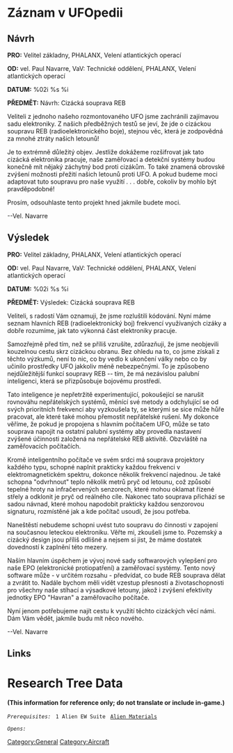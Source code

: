 # Záznam v UFOpedii

## Návrh

**PRO:** Velitel základny, PHALANX, Velení atlantických operací

**OD:** vel. Paul Navarre, VaV: Technické oddělení, PHALANX, Velení
atlantických operací

**DATUM:** %02i %s %i

**PŘEDMĚT:** Návrh: Cizácká souprava REB

Veliteli z jednoho našeho rozmontovaného UFO jsme zachránili zajímavou
sadu elektroniky. Z našich předběžných testů se jeví, že jde o cizáckou
soupravu REB (radioelektronického boje), stejnou věc, která je
zodpovědná za mnohé ztráty našich letounů!

Je to extrémně důležitý objev. Jestliže dokážeme rozšifrovat jak tato
cizácká elektronika pracuje, naše zaměřovací a detekční systémy budou
konečně mít nějaký záchytný bod proti cizákům. To také znamená obrovské
zvýšení možnosti přežití našich letounů proti UFO. A pokud budeme moci
adaptovat tuto soupravu pro naše využití . . . dobře, cokoliv by mohlo
být pravděpodobné!

Prosím, odsouhlaste tento projekt hned jakmile budete moci.

--Vel. Navarre

## Výsledek

**PRO:** Velitel základny, PHALANX, Velení atlantických operací

**OD:** vel. Paul Navarre, VaV: Technické oddělení, PHALANX, Velení
atlantických operací

**DATUM:** %02i %s %i

**PŘEDMĚT:** Výsledek: Cizácká souprava REB

Veliteli, s radostí Vám oznamuji, že jsme rozluštili kódování. Nyní máme
seznam hlavních REB (radioelektronický boj) frekvencí využívaných cizáky
a dobře rozumíme, jak tato výkonná část elektroniky pracuje.

Samozřejmě před tím, než se příliš vzrušíte, zdůrazňuji, že jsme
neobjevili kouzelnou cestu skrz cizáckou obranu. Bez ohledu na to, co
jsme získali z těchto výzkumů, není to nic, co by vedlo k ukončení války
nebo co by učinilo prostředky UFO jakkoliv méně nebezpečnými. To je
způsobeno nejdůležitější funkcí soupravy REB -- tím, že má nezávislou
palubní inteligenci, která se přizpůsobuje bojovému prostředí.

Tato inteligence je nepřetržitě experimentující, pokoušející se narušit
rovnováhu nepřátelských systémů, měnící své metody a odchylující se od
svých prioritních frekvencí aby vyzkoušela ty, se kterými se sice může
hůře pracovat, ale které také mohou přemostit nepřátelské rušení. My
dokonce věříme, že pokud je propojena s hlavním počítačem UFO, může se
tato souprava napojit na ostatní palubní systémy aby provedla nastavení
zvýšené účinnosti založená na nepřátelské REB aktivitě. Obzvláště na
zaměřovacích počítačích.

Kromě inteligentního počítače ve svém srdci má souprava projektory
každého typu, schopné naplnit prakticky každou frekvenci v
elektromagnetickém spektru, dokonce několik frekvencí najednou. Je také
schopna "odvrhnout" teplo několik metrů pryč od letounu, což způsobí
tepelné hroty na infračervených senzorech, které mohou oklamat řízené
střely a odklonit je pryč od reálného cíle. Nakonec tato souprava
přichází se sadou návnad, které mohou napodobit prakticky každou
senzorovou signaturu, rozmístěné jak a kde počítač usoudí, že jsou
potřeba.

Naneštěstí nebudeme schopni uvést tuto soupravu do činnosti v zapojení
na současnou leteckou elektroniku. Věřte mi, zkoušeli jsme to. Pozemský
a cizácký design jsou příliš odlišné a nejsem si jist, že máme dostatek
dovedností k zaplnění této mezery.

Naším hlavním úspěchem je vývoj nové sady softwarových vylepšení pro
naše EPO (elektronické protiopatření) a zaměřovací systémy. Tento nový
software může - v určitém rozsahu - předvídat, co bude REB souprava
dělat a zvrátit to. Nadále bychom měli vidět vzestup přesnosti a
životaschopnosti pro všechny naše stíhací a výsadkové letouny, jakož i
zvýšení efektivity jednotky EPO "Havran" a zaměřovacího počítače.

Nyní jenom potřebujeme najít cestu k využití těchto cizáckých věcí námi.
Dám Vám vědět, jakmile budu mít něco nového.

--Vel. Navarre

## Links

# Research Tree Data

**(This information for reference only; do not translate or include
in-game.)**

*`Prerequisites:`*
` 1 Alien EW Suite`
` `[`Alien Materials`](Research/Alien_Materials "wikilink")

*`Opens:`*

[Category:General](Category:General "wikilink")
[Category:Aircraft](Category:Aircraft "wikilink")